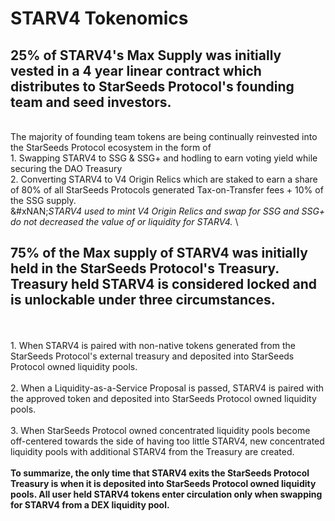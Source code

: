 # STARV4 Tokenomics

## 25% of STARV4's Max Supply was initially vested in a 4 year linear contract which distributes to StarSeeds Protocol's founding team and seed investors. &#x20;

\
The majority of founding team tokens are being continually reinvested into the StarSeeds Protocol ecosystem in the form of \
1\. Swapping STARV4 to SSG & SSG+ and hodling to earn voting yield while securing the DAO Treasury \
2\. Converting STARV4 to V4 Origin Relics which are staked to earn a share of 80% of all StarSeeds Protocols generated Tax-on-Transfer fees + 10% of the SSG supply. \
&#xNAN;_&#x53;TARV4 used to mint V4 Origin Relics and swap for SSG and SSG+ do not decreased the value of or liquidity for STARV4._ \


## 75% of the Max supply of STARV4 was initially held in the StarSeeds Protocol's Treasury. Treasury held STARV4 is considered locked and is unlockable under three circumstances.

\
\
1\. When STARV4 is paired with non-native tokens generated from the StarSeeds Protocol's external treasury and deposited into StarSeeds Protocol owned liquidity pools. \
\
2\. When a Liquidity-as-a-Service Proposal is passed, STARV4 is paired with the approved token and deposited into StarSeeds Protocol owned liquidity pools. \
\
3\. When StarSeeds Protocol owned concentrated liquidity pools become off-centered towards the side of having too little STARV4, new concentrated liquidity pools with additional STARV4 from the Treasury are created. \
\
**To summarize, the only time that STARV4 exits the StarSeeds Protocol Treasury is when it is deposited into StarSeeds Protocol owned liquidity pools. All user held STARV4 tokens enter circulation only when swapping for STARV4 from a DEX liquidity pool.**&#x20;

